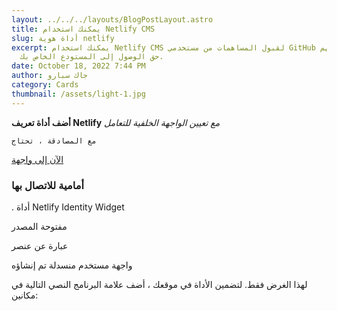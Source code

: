 ```yaml
---
layout: ../../../layouts/BlogPostLayout.astro
title: يمكنك استخدام Netlify CMS
slug: أداة هوية netlify
excerpt: يمكنك استخدام Netlify CMS لقبول المساهمات من مستخدمي GitHub دون منحهم
  حق الوصول إلى المستودع الخاص بك.
date: October 18, 2022 7:44 PM
author: جاك سبارو
category: Cards
thumbnail: /assets/light-1.jpg
---
```

**أضف أداة تعريف Netlify**
*مع تعيين الواجهة الخلفية للتعامل*

`مع المصادقة ، تحتاج`

[الآن إلى واجهة](www.abc.com)

### أمامية للاتصال بها

. أداة Netlify Identity Widget

 مفتوحة المصدر 

عبارة عن عنصر

 واجهة مستخدم منسدلة تم إنشاؤه 

لهذا الغرض فقط. لتضمين الأداة في موقعك ، أضف علامة البرنامج النصي التالية في مكانين:
